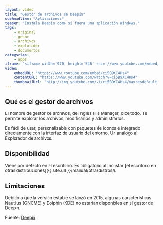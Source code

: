 ```yaml
---
layout: video
title: "Gestor de archivos de Deepin"
subheadline: "Aplicaciones"
teaser: "Instala Deepin como si fuera una aplicación Windows."
tags:
    - original
    - gesor
    - archivos
    - explorador
    - documentos
categories:
    - apps
iframe: "<iframe width='970' height='546' src='//www.youtube.com/embed/ci5B9XC4Hs4' frameborder='0' allowfullscreen></iframe>"
video:
    embedURL: "https://www.youtube.com/embed/ci5B9XC4Hs4"
    contentURL: "https://www.youtube.com/watch?v=ci5B9XC4Hs4"
    thumbnailUrl: "http://img.youtube.com/vi/ci5B9XC4Hs4/maxresdefault.jpg"
---
```

<!--more-->

## Qué es el gestor de archivos
El nombre de gestor de archivos, del inglés File Manager, dice todo. Te permite explorar los archivos, modificarlos y administrarlos.

Es fácil de usar, personalizable con paquetes de iconos e integrado directamente con la interfaz de usuario del entorno. Un análogo al Explorador de archivos.

## Disponibilidad

Viene por defecto en el escritorio. Es obligatorio al incustar [el escritorio en otras distribuciones]({{ site.url }}/manual/otrasdistros/).

## Limitaciones

Debido a que la versión estable se lanzó en 2015, algunas características Nautilus (GNOME) y Dolphin (KDE) no estarían disponibles en el gestor de Deepin.

Fuente: [Deepin](https://www.deepin.org/es/original/dde-file-manager/)
